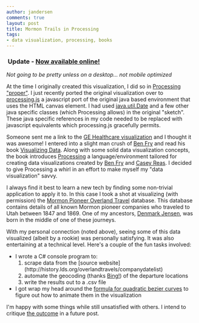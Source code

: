 ```yaml
---
author: jandersen
comments: true
layout: post
title: Mormon Trails in Processing
tags:
- data visualization, processing, books
---
```


<div class="update">
    <h3 class="icon-edit">&nbsp;Update - <a href="/mormontrails/">Now available online!</a></h3>
    <i>Not going to be pretty unless on a desktop... not mobile optimized</i>
    <p>At the time I originally created this visualization, I did so in <a href="http://processing.org/" target="blank">Processing "proper"</a>.  I just recently ported the original visualization over to <a href="http://processingjs.org/" target="_blank">processing.js</a> a javascript port of the original java based environment that uses the HTML canvas element.   I had used <a href="http://docs.oracle.com/javase/6/docs/api/java/util/Date.html" target="blank">java.util.Date</a> and a few other java specific classes (which Processing allows) in the original "sketch".  These java specific references in my code needed to be replaced with javascript equivalents which processing.js gracefully permits.</p>
</div>

Someone sent me a link to  the [GE Healthcare visualization](http://visualization.geblogs.com/visualization/health_visualizer/) and I thought it was awesome!  I entered into a slight man crush of [Ben Fry](https://benfry.com) and read his book [Visualizing Data](http://www.amazon.com/Visualizing-Data-Explaining-Processing-Environment/dp/0596514557).  Along with some solid data visualization concepts, the book introduces [Processing](http://processing.org/) a language/environment tailored for creating data visualizations created by [Ben Fry](https://benfry.com) and [Casey Reas](https://reas.com).  I decided to give Processing a whirl in an effort to make myself my "data visualization" savvy.

I always find it best to learn a new tech by finding some non-trivial application to apply it to.   In this case I took a shot at visualizing (with permission) the [Mormon Pioneer Overland Travel](http://history.lds.org/overlandtravels/) database.   This database contains details of all known Mormon pioneer companies who traveled to Utah between 1847 and 1869.  One of my ancestors, [Denmark Jensen](https://familysearch.org/photos/images/109975), was born in the middle of one of these journeys.

With my personal connection (noted above), seeing some of this data visualized (albeit by a rookie) was personally satisfying.   It was also entertaining at a technical level.  Here's a couple of the fun tasks involved:
<ul>
    <li>I wrote a C# console program to:<br/>
      <ol>
         <li>scrape data from the [source website](http://history.lds.org/overlandtravels/companydatelist)</li>
         <li>automate the geocoding (thanks <a href="http://msdn.microsoft.com/en-us/library/ff701715.aspx" target="_blank">Bing!</a>) of the departure locations</li>
         <li>write the results out to a .csv file</li>
      </ol>
    </li>
    <li>I got wrap my head around the <a href="http://en.wikipedia.org/wiki/B%C3%A9zier_curve#Quadratic_B.C3.A9zier_curves" target="_blank">formula for quadratic bezier curves</a> to figure out how to animate them in the visualization</li>
</ul>

I'm happy with some things while still unsatisfied with others.  I intend to critique [the outcome](/mormontrails/) in a future post. 